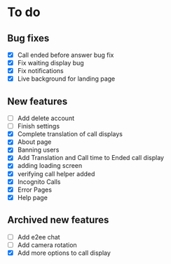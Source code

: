 # To do

## Bug fixes
- [X] Call ended before answer bug fix
- [X] Fix waiting display bug
- [X] Fix notifications
- [X] Live background for landing page

## New features
- [ ] Add delete account
- [ ] Finish settings
- [X] Complete translation of call displays
- [X] About page
- [X] Banning users
- [X] Add Translation and Call time to Ended call display
- [X] adding loading screen
- [X] verifying call helper added
- [X] Incognito Calls
- [X] Error Pages
- [X] Help page

## Archived new features
- [ ] Add e2ee chat
- [ ] Add camera rotation
- [X] Add more options to call display